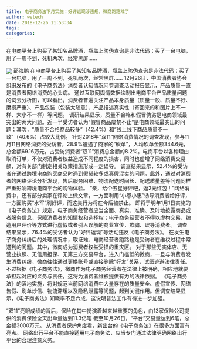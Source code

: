 ```yaml
---
title: 电子商务法下月实施：好评返现涉违规，微商跑路难了
author: wetech
date: 2018-12-26 11:53:34
tags: 
categories: 
---
```

在电商平台上购买了某知名品牌酒，瓶盖上防伪查询是非法代码；买了一台电脑，用了一周不到，死机两次，经常黑屏……
<!-- more -->
<img align="center" border="0" src="https://imgcdn.yicai.com/uppics/images/2018/12/0eeb6e48f2b7d805fefa343fd950ec67.jpg" />
邵海鹏
在电商平台上购买了某知名品牌酒，瓶盖上防伪查询是非法代码；买了一台电脑，用了一周不到，死机两次，经常黑屏……
12月26日，中国消费者协会组织发布的《电子商务法》消费者认知情况问卷调查活动报告显示，产品质量一直是消费者网络消费的心头病。
通过互联网舆情数据绘制出电商平台产品质量问题的词云分析图，可以看出，消费者普遍关注产品本身质量（质量一般、质量不好、磨损严重）、产品包装（包装太随意）、产品描述真实性（寄回来的和图片上不一样、大小不一样）等问题。
调研结果显示，质量不合格和假冒伪劣是电商领域最突出的两大问题。近一半受访者认为“假冒商品屡禁不止”是电商领域最突出的问题；其次，“质量不合格商品较多”（42.4%）和“线上线下商品质量不一致”（40.6%）占较大比例。
针对2018年“双11”网络消费情况的调查发现，参与11月11日网络消费的受访者，28.9%遭遇了商家的“砍单”，人均砍单金额344.6元，总金额69.16万元，占受访消费者“双11”消费总金额的8.2%。电商平台以各种理由取消订单，不仅对消费者权益造成不同程度的损害，同时也虚增了网络消费交易额，对有关部门制定相关政策措施形成一定误导。
调查结果显示，52.4%的受访者在通过跨境电商购买商品时遇到假货较多或真假混卖的问题。此外，通过对消费者的网络评论分析发现，售后服务困难、物流配送时间长、配送质量差等问题同样严重影响跨境电商平台的购物体验。
“亲，给个五星好评吧，返2元红包！”网络消费中，还有部分卖家在评论上做文章，一方面利用“小恩小惠”诱导消费者给好评，一方面购买“水军”刷好评，而这类行为将在今后被禁止。
即将于明年1月1日实施的《电子商务法》规定，电子商务经营者应当全面、真实、准确、及时地披露商品或者服务信息，保障消费者的知情权和选择权；电子商务经营者不得以虚构交易、编造用户评价等方式进行虚假或者引人误解的商业宣传，欺骗、误导消费者。
调查结果显示，76.4%的受访者认为“好评返现”等活动违反《电子商务法》。
在发生电子商务纠纷后的处理情况中，取证难、电商经营者跑路也是受访者在维权过程中常遇到的问题。其中，微商成为消费者权益受损的重灾区。
对于那些无实体店、无营业执照、无信用担保、无第三方交易平台，进入门槛低的微商，一旦与消费者发生消费纠纷，微商往往通过更换账号或直接删除“好友”关系，试图逃避法律责任。不过根据《电子商务法》，微商作为电子商务经营者在法律上被明确，相应地就要承担起对应的义务与责任，这将为消费者维权提供有力的法律依据。
《电子商务法》的落地实施，将对规范当前网络消费中大量存在的质量安全、虚假宣传、网络售假、刷单炒信、物流滞缓以及隐私泄露等问题，起到关键作用。但调查结果显示，《电子商务法》知晓率不足六成，这说明普法工作有待进一步加强。
 
 
“双11”亮眼成绩的背后，保险在其中扮演着越来越重要的角色，由13家保险公司提供的消费保险全天出单量达到11.3亿笔
截至10月26日，“平台”交易量达到6笔，总金额3000万元。
从消费者保护角度看，新出台的《电子商务法》在很多方面富有亮点。
网络出行平台不能直接适用电子商务法，应当专门通过法律明确网络出行平台的合理注意义务。
